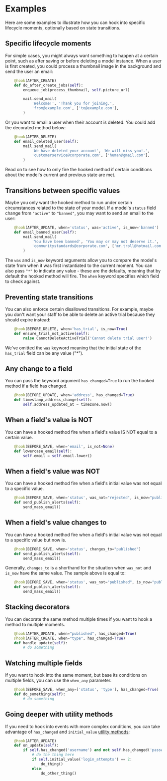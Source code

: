 # Examples
Here are some examples to illustrate how you can hook into specific lifecycle moments, optionally based on state transitions.

## Specific lifecycle moments

For simple cases, you might always want something to happen at a certain point, such as after saving or before deleting a model instance.
When a user is first created, you could process a thumbnail image in the background and send the user an email:

```python
    @hook(AFTER_CREATE)
    def do_after_create_jobs(self):
        enqueue_job(process_thumbnail, self.picture_url)

        mail.send_mail(
            'Welcome!', 'Thank you for joining.',
            'from@example.com', ['to@example.com'],
        )
```

Or you want to email a user when their account is deleted. You could add the decorated method below:

```python
    @hook(AFTER_DELETE)
    def email_deleted_user(self):
        mail.send_mail(
            'We have deleted your account', 'We will miss you!.',
            'customerservice@corporate.com', ['human@gmail.com'],
        )
```

Read on to see how to only fire the hooked method if certain conditions about the model's current and previous state are met.

## Transitions between specific values

Maybe you only want the hooked method to run under certain circumstances related to the state of your model. If a model's `status` field change from `"active"` to `"banned"`, you may want to send an email to the user:

```python
    @hook(AFTER_UPDATE, when='status', was='active', is_now='banned')
    def email_banned_user(self):
        mail.send_mail(
            'You have been banned', 'You may or may not deserve it.',
            'communitystandards@corporate.com', ['mr.troll@hotmail.com'],
        )
``` 

The `was` and `is_now` keyword arguments allow you to compare the model's state from when it was first instantiated to the current moment. You can also pass `"*"` to indicate any value - these are the defaults, meaning that by default the hooked method will fire. The `when` keyword specifies which field to check against. 

## Preventing state transitions

You can also enforce certain disallowed transitions. For example, maybe you don't want your staff to be able to delete an active trial because they should expire instead:

```python
    @hook(BEFORE_DELETE, when='has_trial', is_now=True)
    def ensure_trial_not_active(self):
        raise CannotDeleteActiveTrial('Cannot delete trial user!')
```

We've omitted the `was` keyword meaning that the initial state of the `has_trial` field can be any value ("*").

## Any change to a field

You can pass the keyword argument `has_changed=True` to run the hooked method if a field has changed.

```python
    @hook(BEFORE_UPDATE, when='address', has_changed=True)
    def timestamp_address_change(self):
        self.address_updated_at = timezone.now()
```

## When a field's value is NOT

You can have a hooked method fire when a field's value IS NOT equal to a certain value.

```python
    @hook(BEFORE_SAVE, when='email', is_not=None)
    def lowercase_email(self):
        self.email = self.email.lower()
```

## When a field's value was NOT

You can have a hooked method fire when a field's initial value was not equal to a specific value.

```python
    @hook(BEFORE_SAVE, when='status', was_not="rejected", is_now="published")
    def send_publish_alerts(self):
        send_mass_email()
```

## When a field's value changes to

You can have a hooked method fire when a field's initial value was not equal to a specific value
but now is.

```python
    @hook(BEFORE_SAVE, when='status', changes_to="published")
    def send_publish_alerts(self):
        send_mass_email()
```

Generally, `changes_to` is a shorthand for the situation when `was_not` and `is_now` have the
same value. The sample above is equal to:

```python
    @hook(BEFORE_SAVE, when='status', was_not="published", is_now="published")
    def send_publish_alerts(self):
        send_mass_email()
```

## Stacking decorators

You can decorate the same method multiple times if you want to hook a method to multiple moments.

```python
    @hook(AFTER_UPDATE, when="published", has_changed=True)
    @hook(AFTER_CREATE, when="type", has_changed=True)
    def handle_update(self):
        # do something
```

## Watching multiple fields

If you want to hook into the same moment, but base its conditions on multiple fields, you can use the `when_any` parameter.

```python
    @hook(BEFORE_SAVE, when_any=['status', 'type'], has_changed=True)
    def do_something(self):
        # do something
```

## Going deeper with utility methods

If you need to hook into events with more complex conditions, you can take advantage of `has_changed` and `initial_value` [utility methods](advanced.md):

```python
    @hook(AFTER_UPDATE)
    def on_update(self):
        if self.has_changed('username') and not self.has_changed('password'):
            # do the thing here
            if self.initial_value('login_attempts') == 2:
                do_thing()
            else:
                do_other_thing()
```

